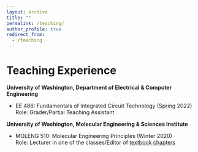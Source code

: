 ```yaml
---
layout: archive
title: ""
permalink: /teaching/
author_profile: true
redirect_from:
  - /teaching
---
```


Teaching Experience
======
**University of Washington, Department of Electrical & Computer Engineering** <br/>
* EE 486: Fundamentals of Integrated Circuit Technology (Spring 2022)  <br/>
Role: Grader/Partial Teaching Assistant

**University of Washington, Molecular Engineering & Sciences Institute** <br/>
* MOLENG 510: Molecular Engineering Principles (Winter 2020) <br/>
Role: Lecturer in one of the classes/Editor of [textbook chapters](https://xiaofx2.github.io/files/Mol_All_Chapters.pdf)
